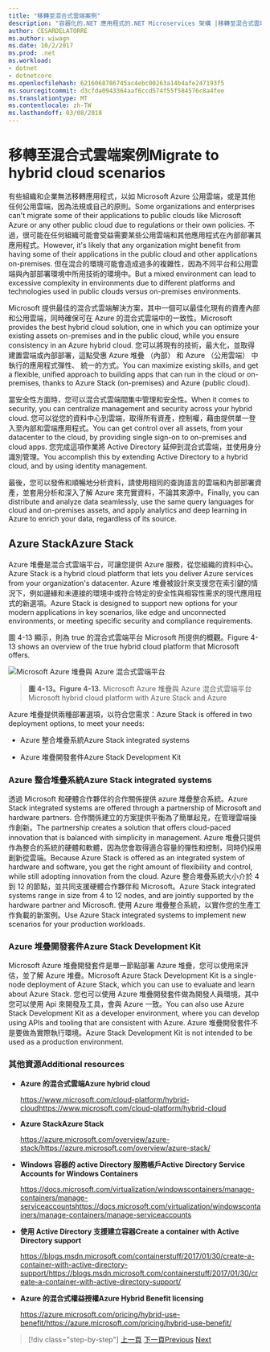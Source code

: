 ```yaml
---
title: "移轉至混合式雲端案例"
description: "容器化的.NET 應用程式的.NET Microservices 架構 |移轉至混合式雲端案例"
author: CESARDELATORRE
ms.author: wiwagn
ms.date: 10/2/2017
ms.prod: .net
ms.workload:
- dotnet
- dotnetcore
ms.openlocfilehash: 6216068786745ac4ebc00263a14b4afe247193f5
ms.sourcegitcommit: d3cfda0943364aaf6ccd574f55f584576c8a4fee
ms.translationtype: MT
ms.contentlocale: zh-TW
ms.lasthandoff: 03/08/2018
---
```

# <a name="migrate-to-hybrid-cloud-scenarios"></a><span data-ttu-id="77d9f-103">移轉至混合式雲端案例</span><span class="sxs-lookup"><span data-stu-id="77d9f-103">Migrate to hybrid cloud scenarios</span></span>

<span data-ttu-id="77d9f-104">有些組織和企業無法移轉應用程式，以如 Microsoft Azure 公用雲端，或是其他任何公用雲端，因為法規或自己的原則。</span><span class="sxs-lookup"><span data-stu-id="77d9f-104">Some organizations and enterprises can't migrate some of their applications to public clouds like Microsoft Azure or any other public cloud due to regulations or their own policies.</span></span> <span data-ttu-id="77d9f-105">不過，很可能在任何組織可能會受益需要某些公用雲端和其他應用程式在內部部署其應用程式。</span><span class="sxs-lookup"><span data-stu-id="77d9f-105">However, it's likely that any organization might benefit from having some of their applications in the public cloud and other applications on-premises.</span></span> <span data-ttu-id="77d9f-106">但在混合的環境可能會造成過多的複雜性，因為不同平台和公用雲端與內部部署環境中所用技術的環境中。</span><span class="sxs-lookup"><span data-stu-id="77d9f-106">But a mixed environment can lead to excessive complexity in environments due to different platforms and technologies used in public clouds versus on-premises environments.</span></span>

<span data-ttu-id="77d9f-107">Microsoft 提供最佳的混合式雲端解決方案，其中一個可以最佳化現有的資產內部和公用雲端，同時確保可在 Azure 的混合式雲端中的一致性。</span><span class="sxs-lookup"><span data-stu-id="77d9f-107">Microsoft provides the best hybrid cloud solution, one in which you can optimize your existing assets on-premises and in the public cloud, while you ensure consistency in an Azure hybrid cloud.</span></span> <span data-ttu-id="77d9f-108">您可以將現有的技術，最大化，並取得建置雲端或內部部署，這點受惠 Azure 堆疊 （內部） 和 Azure （公用雲端） 中執行的應用程式彈性、 統一的方式。</span><span class="sxs-lookup"><span data-stu-id="77d9f-108">You can maximize existing skills, and get a flexible, unified approach to building apps that can run in the cloud or on-premises, thanks to Azure Stack (on-premises) and Azure (public cloud).</span></span>

<span data-ttu-id="77d9f-109">當安全性方面時，您可以混合式雲端間集中管理和安全性。</span><span class="sxs-lookup"><span data-stu-id="77d9f-109">When it comes to security, you can centralize management and security across your hybrid cloud.</span></span> <span data-ttu-id="77d9f-110">您可以從您的資料中心到雲端，取得所有資產，控制權，藉由提供單一登入至內部和雲端應用程式。</span><span class="sxs-lookup"><span data-stu-id="77d9f-110">You can get control over all assets, from your datacenter to the cloud, by providing single sign-on to on-premises and cloud apps.</span></span> <span data-ttu-id="77d9f-111">您完成這項作業將 Active Directory 延伸到混合式雲端，並使用身分識別管理。</span><span class="sxs-lookup"><span data-stu-id="77d9f-111">You accomplish this by extending Active Directory to a hybrid cloud, and by using identity management.</span></span>

<span data-ttu-id="77d9f-112">最後，您可以發佈和順暢地分析資料，請使用相同的查詢語言的雲端和內部部署資產，並套用分析和深入了解 Azure 來充實資料，不論其來源中。</span><span class="sxs-lookup"><span data-stu-id="77d9f-112">Finally, you can distribute and analyze data seamlessly, use the same query languages for cloud and on-premises assets, and apply analytics and deep learning in Azure to enrich your data, regardless of its source.</span></span>

## <a name="azure-stack"></a><span data-ttu-id="77d9f-113">Azure Stack</span><span class="sxs-lookup"><span data-stu-id="77d9f-113">Azure Stack</span></span>

<span data-ttu-id="77d9f-114">Azure 堆疊是混合式雲端平台，可讓您提供 Azure 服務，從您組織的資料中心。</span><span class="sxs-lookup"><span data-stu-id="77d9f-114">Azure Stack is a hybrid cloud platform that lets you deliver Azure services from your organization's datacenter.</span></span> <span data-ttu-id="77d9f-115">Azure 堆疊被設計來支援您在索引鍵的情況下，例如邊緣和未連接的環境中或符合特定的安全性與相容性需求的現代應用程式的新選項。</span><span class="sxs-lookup"><span data-stu-id="77d9f-115">Azure Stack is designed to support new options for your modern applications in key scenarios, like edge and unconnected environments, or meeting specific security and compliance requirements.</span></span>

<span data-ttu-id="77d9f-116">圖 4-13 顯示，則為 true 的混合式雲端平台 Microsoft 所提供的概觀。</span><span class="sxs-lookup"><span data-stu-id="77d9f-116">Figure 4-13 shows an overview of the true hybrid cloud platform that Microsoft offers.</span></span>

![Microsoft Azure 堆疊與 Azure 混合式雲端平台](./media/image13.jpg)

> <span data-ttu-id="77d9f-118">**圖 4-13。**</span><span class="sxs-lookup"><span data-stu-id="77d9f-118">**Figure 4-13.**</span></span> <span data-ttu-id="77d9f-119">Microsoft Azure 堆疊與 Azure 混合式雲端平台</span><span class="sxs-lookup"><span data-stu-id="77d9f-119">Microsoft hybrid cloud platform with Azure Stack and Azure</span></span>

<span data-ttu-id="77d9f-120">Azure 堆疊提供兩種部署選項，以符合您需求：</span><span class="sxs-lookup"><span data-stu-id="77d9f-120">Azure Stack is offered in two deployment options, to meet your needs:</span></span>

-   <span data-ttu-id="77d9f-121">Azure 整合堆疊系統</span><span class="sxs-lookup"><span data-stu-id="77d9f-121">Azure Stack integrated systems</span></span>

-   <span data-ttu-id="77d9f-122">Azure 堆疊開發套件</span><span class="sxs-lookup"><span data-stu-id="77d9f-122">Azure Stack Development Kit</span></span>

### <a name="azure-stack-integrated-systems"></a><span data-ttu-id="77d9f-123">Azure 整合堆疊系統</span><span class="sxs-lookup"><span data-stu-id="77d9f-123">Azure Stack integrated systems</span></span>

<span data-ttu-id="77d9f-124">透過 Microsoft 和硬體合作夥伴的合作關係提供 azure 堆疊整合系統。</span><span class="sxs-lookup"><span data-stu-id="77d9f-124">Azure Stack integrated systems are offered through a partnership of Microsoft and hardware partners.</span></span> <span data-ttu-id="77d9f-125">合作關係建立的方案提供平衡為了簡單起見，在管理雲端操作創新。</span><span class="sxs-lookup"><span data-stu-id="77d9f-125">The partnership creates a solution that offers cloud-paced innovation that is balanced with simplicity in management.</span></span> <span data-ttu-id="77d9f-126">Azure 堆疊只提供作為整合的系統的硬體和軟體，因為您會取得適合容量的彈性和控制，同時仍採用創新從雲端。</span><span class="sxs-lookup"><span data-stu-id="77d9f-126">Because Azure Stack is offered as an integrated system of hardware and software, you get the right amount of flexibility and control, while still adopting innovation from the cloud.</span></span> <span data-ttu-id="77d9f-127">Azure 整合堆疊系統大小介於 4 到 12 的節點，並共同支援硬體合作夥伴和 Microsoft。</span><span class="sxs-lookup"><span data-stu-id="77d9f-127">Azure Stack integrated systems range in size from 4 to 12 nodes, and are jointly supported by the hardware partner and Microsoft.</span></span> <span data-ttu-id="77d9f-128">使用 Azure 堆疊整合系統，以實作您的生產工作負載的新案例。</span><span class="sxs-lookup"><span data-stu-id="77d9f-128">Use Azure Stack integrated systems to implement new scenarios for your production workloads.</span></span>

### <a name="azure-stack-development-kit"></a><span data-ttu-id="77d9f-129">Azure 堆疊開發套件</span><span class="sxs-lookup"><span data-stu-id="77d9f-129">Azure Stack Development Kit</span></span>

<span data-ttu-id="77d9f-130">Microsoft Azure 堆疊開發套件是單一節點部署 Azure 堆疊，您可以使用來評估，並了解 Azure 堆疊。</span><span class="sxs-lookup"><span data-stu-id="77d9f-130">Microsoft Azure Stack Development Kit is a single-node deployment of Azure Stack, which you can use to evaluate and learn about Azure Stack.</span></span> <span data-ttu-id="77d9f-131">您也可以使用 Azure 堆疊開發套件做為開發人員環境，其中您可以使用 Api 來開發及工具，會與 Azure 一致。</span><span class="sxs-lookup"><span data-stu-id="77d9f-131">You can also use Azure Stack Development Kit as a developer environment, where you can develop using APIs and tooling that are consistent with Azure.</span></span> <span data-ttu-id="77d9f-132">Azure 堆疊開發套件不是要做為實際執行環境。</span><span class="sxs-lookup"><span data-stu-id="77d9f-132">Azure Stack Development Kit is not intended to be used as a production environment.</span></span>

### <a name="additional-resources"></a><span data-ttu-id="77d9f-133">其他資源</span><span class="sxs-lookup"><span data-stu-id="77d9f-133">Additional resources</span></span>

-   <span data-ttu-id="77d9f-134">**Azure 的混合式雲端**</span><span class="sxs-lookup"><span data-stu-id="77d9f-134">**Azure hybrid cloud**</span></span>

    [<span data-ttu-id="77d9f-135">https://www.microsoft.com/cloud-platform/hybrid-cloud</span><span class="sxs-lookup"><span data-stu-id="77d9f-135">https://www.microsoft.com/cloud-platform/hybrid-cloud</span></span>](https://www.microsoft.com/cloud-platform/hybrid-cloud)

-   <span data-ttu-id="77d9f-136">**Azure Stack**</span><span class="sxs-lookup"><span data-stu-id="77d9f-136">**Azure Stack**</span></span>

    [<span data-ttu-id="77d9f-137">https://azure.microsoft.com/overview/azure-stack/</span><span class="sxs-lookup"><span data-stu-id="77d9f-137">https://azure.microsoft.com/overview/azure-stack/</span></span>](https://azure.microsoft.com/overview/azure-stack/)

-   <span data-ttu-id="77d9f-138">**Windows 容器的 active Directory 服務帳戶**</span><span class="sxs-lookup"><span data-stu-id="77d9f-138">**Active Directory Service Accounts for Windows Containers**</span></span>

    [<span data-ttu-id="77d9f-139">https://docs.microsoft.com/virtualization/windowscontainers/manage-containers/manage-serviceaccounts</span><span class="sxs-lookup"><span data-stu-id="77d9f-139">https://docs.microsoft.com/virtualization/windowscontainers/manage-containers/manage-serviceaccounts</span></span>](https://docs.microsoft.com/virtualization/windowscontainers/manage-containers/manage-serviceaccounts)

-   <span data-ttu-id="77d9f-140">**使用 Active Directory 支援建立容器**</span><span class="sxs-lookup"><span data-stu-id="77d9f-140">**Create a container with Active Directory support**</span></span>

    [<span data-ttu-id="77d9f-141">https://blogs.msdn.microsoft.com/containerstuff/2017/01/30/create-a-container-with-active-directory-support/</span><span class="sxs-lookup"><span data-stu-id="77d9f-141">https://blogs.msdn.microsoft.com/containerstuff/2017/01/30/create-a-container-with-active-directory-support/</span></span>](https://blogs.msdn.microsoft.com/containerstuff/2017/01/30/create-a-container-with-active-directory-support/)

-   <span data-ttu-id="77d9f-142">**Azure 的混合式權益授權**</span><span class="sxs-lookup"><span data-stu-id="77d9f-142">**Azure Hybrid Benefit licensing**</span></span>

    [<span data-ttu-id="77d9f-143">https://azure.microsoft.com/pricing/hybrid-use-benefit/</span><span class="sxs-lookup"><span data-stu-id="77d9f-143">https://azure.microsoft.com/pricing/hybrid-use-benefit/</span></span>](https://azure.microsoft.com/pricing/hybrid-use-benefit/)

>[!div class="step-by-step"]
<span data-ttu-id="77d9f-144">[上一頁](modernize-your-apps-lifecycle-with-ci-cd-pipelines-and-devops-tools-in-the-cloud.md)
[下一頁](../walkthroughs-technical-get-started-overview.md)</span><span class="sxs-lookup"><span data-stu-id="77d9f-144">[Previous](modernize-your-apps-lifecycle-with-ci-cd-pipelines-and-devops-tools-in-the-cloud.md)
[Next](../walkthroughs-technical-get-started-overview.md)</span></span>
